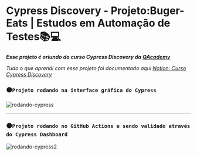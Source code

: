 # Cypress Discovery - Projeto:Buger-Eats | Estudos em Automação de Testes📚💻

***Esse projeto é oriundo do curso Cypress Discovery da [QAcademy](https://br.qacademy.io/cypress-discovery)***


_Tudo o que aprendi com esse projeto foi documentado aqui [Notion: Curso Cypress Discovery](https://tungsten-visor-446.notion.site/Curso-Cypress-Discovery-386e232ecd3e4f778d77156347c95682)_




### ⚫`Projeto rodando na interface gráfica do Cypress`

![rodando-cypress](assets/2022-10-09_22-11-53.gif)

---

### ⚫`Projeto rodando no GitHub Actions e sendo validado através do Cypress Dashboard`
![rodando-cypress2](assets/2022-10-10_16-40-30.gif)

